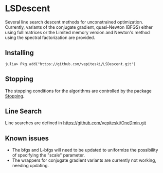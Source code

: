 # LSDescent

Several line search descent methods for unconstrained optimization. Currently, variants of the conjugate gradient, quasi-Newton (BFGS) either using full matrices or the Limited memory version and Newton's method using the spectral factorization are provided.

## Installing
`julia> Pkg.add("https://github.com/vepiteski/LSDescent.git")`


## Stopping
The stopping conditions for the algorithms are controlled by the package
[Stopping](https://github.com/vepiteski/Stopping.jl). 

## Line Search
Line searches are defined in https://github.com/vepiteski/OneDmin.git


## Known issues
- The bfgs and L-bfgs will need to be updated to uniformize the possibility of specifying the "scale" parameter.
- The wrappers for conjugate gradient variants are currently not working, needing updating.